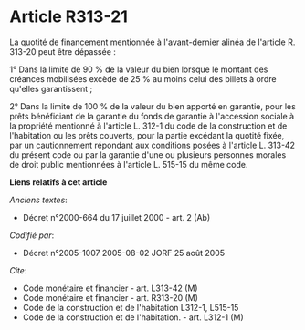 # Article R313-21

La quotité de financement mentionnée à l'avant-dernier alinéa de l'article R. 313-20 peut être dépassée :

1° Dans la limite de 90 % de la valeur du bien lorsque le montant des créances mobilisées excède de 25 % au moins celui des
billets à ordre qu'elles garantissent ;

2° Dans la limite de 100 % de la valeur du bien apporté en garantie, pour les prêts bénéficiant de la garantie du fonds de
garantie à l'accession sociale à la propriété mentionné à l'article L. 312-1 du code de la construction et de l'habitation ou
les prêts couverts, pour la partie excédant la quotité fixée, par un cautionnement répondant aux conditions posées à
l'article L. 313-42 du présent code ou par la garantie d'une ou plusieurs personnes morales de droit public mentionnées à
l'article L. 515-15 du même code.

**Liens relatifs à cet article**

_Anciens textes_:

  - Décret n°2000-664 du 17 juillet 2000 - art. 2 (Ab)

_Codifié par_:

  - Décret n°2005-1007 2005-08-02 JORF 25 août 2005

_Cite_:

  - Code monétaire et financier - art. L313-42 (M)
  - Code monétaire et financier - art. R313-20 (M)
  - Code de la construction et de l'habitation L312-1, L515-15
  - Code de la construction et de l'habitation. - art. L312-1 (M)
